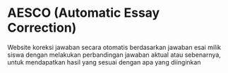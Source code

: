 # AESCO (Automatic Essay Correction) #

Website koreksi jawaban secara otomatis berdasarkan jawaban esai milik siswa dengan melakukan perbandingan jawaban aktual atau sebenarnya, untuk mendapatkan hasil yang sesuai dengan apa yang diinginkan 
